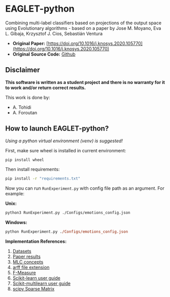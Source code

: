 # EAGLET-python

Combining multi-label classifiers based on projections of the output space using Evolutionary algorithms - based on a paper by Jose M. Moyano, Eva L. Gibaja, Krzysztof J. Cios, Sebastián Ventura

- __Original Paper:__ [https://doi.org/10.1016/j.knosys.2020.105770](https://doi.org/10.1016/j.knosys.2020.105770)
- __Original Source Code:__ [Github](https://github.com/kdis-lab/EAGLET)

## Disclaimer
__This software is written as a student project and there is no warranty for it to work and/or return correct results.__

This work is done by:
- A. Tohidi
- A. Foroutan


## How to launch EAGLET-python?

_Using a python virtual environment (venv) is suggested!_

First, make sure wheel is installed in current environment:

```bash
pip install wheel
```

Then install requirements:

```bash
pip install -r "requirements.txt"
```

Now you can run `RunExperiment.py` with config file path as an argument. For example:

__Unix:__

```bash
python3 RunExperiment.py ./Configs/emotions_config.json
```

__Windows:__

```ps
python RunExperiment.py ./Configs/emotions_config.json
```

__Implementation References:__

1. [Datasets](http://www.uco.es/kdis/mllresources/)
1. [Paper results](https://www.uco.es/kdis/eaglet/)
1. [MLC concepts](http://scikit.ml/concepts.html)
1. [arff file extension](https://www.cs.waikato.ac.nz/ml/weka/arff.html)
1. [F-Measure](https://machinelearningmastery.com/precision-recall-and-f-measure-for-imbalanced-classification/)
1. [Scikit-learn user guide](https://scikit-learn.org/stable/user_guide.html)
1. [Scikit-multilearn user guide](http://scikit.ml/userguide.html)
1. [scipy Sparse Matrix](https://docs.scipy.org/doc/scipy/reference/sparse.html)
